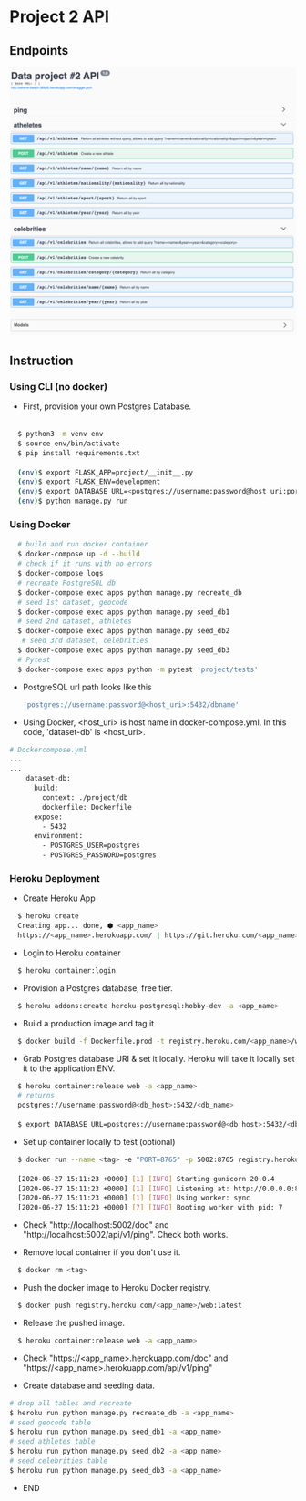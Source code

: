 # Project 2 API

## Endpoints
![](img/api_screenshot.png)


## Instruction
### Using CLI (no docker)
* First, provision your own Postgres Database.

```sh

  $ python3 -m venv env
  $ source env/bin/activate
  $ pip install requirements.txt

  (env)$ export FLASK_APP=project/__init__.py
  (env)$ export FLASK_ENV=development
  (env)$ export DATABASE_URL=<postgres://username:password@host_uri:port/database_name>
  (env)$ python manage.py run
```


### Using Docker

```sh
  # build and run docker container
  $ docker-compose up -d --build
  # check if it runs with no errors
  $ docker-compose logs
  # recreate PostgreSQL db
  $ docker-compose exec apps python manage.py recreate_db
  # seed 1st dataset, geocode 
  $ docker-compose exec apps python manage.py seed_db1
  # seed 2nd dataset, athletes
  $ docker-compose exec apps python manage.py seed_db2
   # seed 3rd dataset, celebrities
  $ docker-compose exec apps python manage.py seed_db3
  # Pytest
  $ docker-compose exec apps python -m pytest 'project/tests'  
```

* PostgreSQL url path looks like this

  ```sh
  'postgres://username:password@<host_uri>:5432/dbname'
  ```

* Using Docker, <host_uri> is host name in docker-compose.yml.  In this code, 'dataset-db' is <host_uri>.

```sh
# Dockercompose.yml
...
...
    dataset-db:  
      build:
        context: ./project/db
        dockerfile: Dockerfile
      expose:
        - 5432
      environment:
        - POSTGRES_USER=postgres
        - POSTGRES_PASSWORD=postgres
```

### Heroku Deployment

* Create Heroku App
```sh
  $ heroku create  
  Creating app... done, ⬢ <app_name>
  https://<app_name>.herokuapp.com/ | https://git.heroku.com/<app_name>.git
```
* Login to Heroku container
```sh
  $ heroku container:login
```
* Provision a Postgres database, free tier.
```sh
  $ heroku addons:create heroku-postgresql:hobby-dev -a <app_name>
```
* Build a production image and tag it
```sh
  $ docker build -f Dockerfile.prod -t registry.heroku.com/<app_name>/web .
```

* Grab Postgres database URI & set it locally.  Heroku will take it locally set it to the application ENV.  

```sh
  $ heroku container:release web -a <app_name> 
  # returns 
  postgres://username:password@<db_host>:5432/<db_name>

  $ export DATABASE_URL=postgres://username:password@<db_host>:5432/<db_name>
```

* Set up container locally to test (optional)
```sh
  $ docker run --name <tag> -e "PORT=8765" -p 5002:8765 registry.heroku.com/<app_name>/web:latest

  [2020-06-27 15:11:23 +0000] [1] [INFO] Starting gunicorn 20.0.4
  [2020-06-27 15:11:23 +0000] [1] [INFO] Listening at: http://0.0.0.0:8765 (1)
  [2020-06-27 15:11:23 +0000] [1] [INFO] Using worker: sync
  [2020-06-27 15:11:23 +0000] [7] [INFO] Booting worker with pid: 7
```

* Check "http://localhost:5002/doc" and "http://localhost:5002/api/v1/ping".  Check both works.

* Remove local container if you don't use it.

```sh
  $ docker rm <tag>
```

* Push the docker image to Heroku Docker registry.

```sh
  $ docker push registry.heroku.com/<app_name>/web:latest
```

* Release the pushed image.  
```sh
  $ heroku container:release web -a <app_name>
```
* Check "https://<app_name>.herokuapp.com/doc" and "https://<app_name>.herokuapp.com/api/v1/ping"

* Create database and seeding data.
```sh
# drop all tables and recreate
$ heroku run python manage.py recreate_db -a <app_name>
# seed geocode table
$ heroku run python manage.py seed_db1 -a <app_name>
# seed athletes table
$ heroku run python manage.py seed_db2 -a <app_name>
# seed celebrities table
$ heroku run python manage.py seed_db3 -a <app_name>
```
* END



